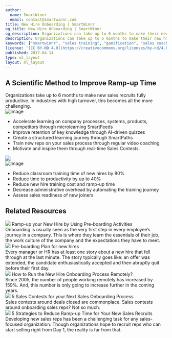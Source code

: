 ```yaml
---
author:
  name: SmartWinnr
  email: contact@smartwinnr.com
title: New Hire Onboarding | SmartWinnr
og_title: New Hire Onboarding | SmartWinnr
og_description: Organizations can take up to 6 months to make their new hires fully productive. SmartWinnr reduces ramp up time by 50% while keeping the new hires engaged and motivated
description: Organizations can take up to 6 months to make their new hires fully productive. SmartWinnr reduces ramp up time by 50% while keeping the new hires engaged and motivated
keywords: ["smartwinnr", "sales training", "gamification", "sales coaching", "sales performance", "sales enablement", "solutions", "new product launch", "new offer launch", "new service launch", "train partners", "train distributors", "onboarding", "pre-boarding", "reduce ramp up time"]
license: '[CC BY-ND 4.0](https://creativecommons.org/licenses/by-nd/4.0)'
published: 2017-04-14
type: ml_layout
layout: ml_layout
---
```


<section class="">
  <div class="ml_no_padding_bottom50 ml_yellow_bg_gradient">
    <div class="row ml-padding-bottom10">
      <h1 class="ml-margin-top-sections">A Scientific Method to Improve Ramp-up Time</h1>
      <div class="ml-font20">Organizations take up to 6 months to make new sales recruits fully productive. In industries with high turnover, this becomes all the more challenging.</div>
    </div>
    <div class="row ml_div_contents_in_center">
      <div class="col-lg-6 col-md-12 col-sm-12 col-xs-12 text-center padding0 ml_zindex1">
        <img class="ml-image ml-margin-bottom0" alt="Image" src="https://d2htycb3ayzv6u.cloudfront.net/Images_2020-03-23_09_45/new-hire-onboarding_krfm8c.png"/>
      </div>
      <div class="col-lg-6 col-md-12 col-sm-12 col-xs-12">
        <ul class="ml_font_1 ml_ul_tick">
          <li class="ml-margin-top10">Accelerate learning on company processes, systems, products, competitors through microlearning SmartFeeds</li>
          <li class="ml-margin-top10">Improve retention of key knowledge through AI-driven quizzes</li>
          <li class="ml-margin-top10">Create a structured learning journey through SmartPaths</li>
          <li class="ml-margin-top10">Train new reps on your sales process through regular video coaching</li>
          <li class="ml-margin-top10">Motivate and inspire them through real-time Sales Contests.</li>
        </ul>
      </div>
    </div>
  </div>
  <img class="swoop" src="/images/swoop_mask.min.svg">
</section>

<section>
  <div class="row ml_no_padding_left50 ml-background-white ml_div_contents_in_center">
    <div class="col-lg-8 col-md-12 col-sm-12 col-xs-12 text-center padding0">
      <img class="ml-image" alt="Image" src="https://d2htycb3ayzv6u.cloudfront.net/Images_2020-03-23_09_45/onboarding_ldbhff.png"/>
    </div>
    <div class="col-lg-4 col-md-12 col-sm-12 col-xs-12">
      <ul class="ml_font_1 ml_ul_tick">
        <li class="ml-margin-top10">Reduce classroom training time of new hires by 80%</li>
        <li class="ml-margin-top10">Reduce time to productivity by up to 40%</li>
        <li class="ml-margin-top10">Reduce new hire training cost and ramp-up time</li>
        <li class="ml-margin-top10">Decrease administrative overhead by automating the training journey</li>
        <li class="ml-margin-top10">Assess sales readiness of new joiners</li>
      </ul>
    </div>
  </div>
</section>

<div class="row ml-margin0 padding50">
  <h2 class="text-center">Related Resources</h2>
  <div class="ml_slider_related_blogs">
    <div class="waterfall__item" onclick="location.href='https://www.smartwinnr.com/post/ramp-up-new-hire-with-preboarding-activities/';">
      <div class="card post post-summary reveal enter">
        <div class="card-header postinfo">
          <img src="/images/10. ramp up your new hire by using pre-boarding activities.png">
          <span class="card-title ml-margin-bottom0">
            <a class="ml-margin-bottom0">Ramp-up your New Hire by Using Pre-boarding Activities</a>
          </span>
        </div>
        <div class="card-content">
          <article class="article">
            Onboarding is usually seen as the very first step in every employee’s journey in a company. This is where they learn the essentials of their job, the work culture of the company and the expectations they have to meet.
          </article>
        </div>
      </div>
    </div>
    <div class="waterfall__item" onclick="location.href='https://www.smartwinnr.com/post/pre-boarding-plan-for-new-hires/';">
      <div class="card post post-summary reveal enter">
        <div class="card-header postinfo">
          <img src="/images/blog-47/47.pre-boarding-plan-for-new-hires.jpg">
          <span class="card-title ml-margin-bottom0">
            <a class="ml-margin-bottom0">Pre-boarding Plan for new hires</a>
          </span>
        </div>
        <div class="card-content">
          <article class="article">
            Every manager or HR has at least one story about a new hire that fell through at the last minute. The story typically goes like: an offer was extended, the candidate enthusiastically accepted and then abruptly quit before their first day.
          </article>
        </div>
      </div>
    </div>
    <div class="waterfall__item" onclick="location.href='https://www.smartwinnr.com/post/how-to-run-the-new-hire-onboarding-process-remotely/';">
      <div class="card post post-summary reveal enter">
        <div class="card-header postinfo">
          <img src="/images/78.how-to-run-the-new-hire-onboarding-process-remotely.jpg">
          <span class="card-title ml-margin-bottom0">
            <a class="ml-margin-bottom0">How to Run the New Hire Onboarding Process Remotely?</a>
          </span>
        </div>
        <div class="card-content">
          <article class="article">
            Since 2005, the number of people working remotely has increased by 159%. And, this number is only going to increase further in the coming years.
          </article>
        </div>
      </div>
    </div>
    <div class="waterfall__item" onclick="location.href='https://www.smartwinnr.com/post/5-sales-contests-for-your-next-sales-onboarding-process/';">
      <div class="card post post-summary reveal enter">
        <div class="card-header postinfo">
          <img src="/images/blog-68/68.5-sales-contests-for-your-next-sales-onboarding-process.jpg">
          <span class="card-title ml-margin-bottom0">
            <a class="ml-margin-bottom0">5 Sales Contests for your Next Sales Onboarding Process</a>
          </span>
        </div>
        <div class="card-content">
          <article class="article">
            Sales contests around deals closed are commonplace. Sales contests around onboarding sales reps? Not so much.
          </article>
        </div>
      </div>
    </div>
    <div class="waterfall__item" onclick="location.href='https://www.smartwinnr.com/post/2016/09/reduce-ramp-up-time-for-new-sales/';">
      <div class="card post post-summary reveal enter">
        <div class="card-header postinfo">
          <img src="/images/blog4.png">
          <span class="card-title ml-margin-bottom0">
            <a class="ml-margin-bottom0">5 Strategies to Reduce Ramp-up Time for Your New Sales Recruits</a>
          </span>
        </div>
        <div class="card-content">
          <article class="article">
            Developing new sales reps has been a challenging task for any sales-focused organization. Though organizations hope to recruit reps who can start selling right from Day 1, the reality is far from that.
          </article>
        </div>
      </div>
    </div>
  </div>
</div>